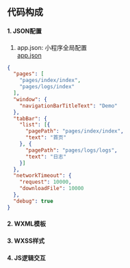 ## 代码构成
#### 1. JSON配置
1. app.json: 小程序全局配置<br>
    [app.json](https://mp.weixin.qq.com/debug/wxadoc/dev/framework/config.html)
    
```json
{
  "pages": [
    "pages/index/index",
    "pages/logs/index"
  ],
  "window": {
    "navigationBarTitleText": "Demo"
  },
  "tabBar": {
    "list": [{
      "pagePath": "pages/index/index",
      "text": "首页"
    }, {
      "pagePath": "pages/logs/logs",
      "text": "日志"
    }]
  },
  "networkTimeout": {
    "request": 10000,
    "downloadFile": 10000
  },
  "debug": true
}
```

#### 2. WXML模板
#### 3. WXSS样式
#### 4. JS逻辑交互